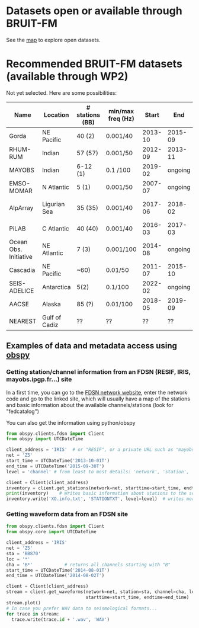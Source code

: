 # Datasets open or available through BRUIT-FM
See the [map](https://www.bruit-fm.org/obs_networks/world_map_inventory.html) to explore open datasets.

# Recommended BRUIT-FM datasets (available through WP2)
Not yet selected.  Here are some possibilities:

| Name | Location | # stations (BB) | min/max freq (Hz) | Start | End | Availabilty | Access |
| ---- | -------- | --------------- | ----------------  | ---------- | -------- | ----------- | ------ |
| Gorda | NE Pacific | 40 (2) | 0.001/40 | 2013-10 | 2015-09 | open | Z5 (IRIS) |
| RHUM-RUM | Indian | 57 (57) | 0.001/50 | 2012-09 | 2013-11 | open | YV (RESIF) |
| MAYOBS  | Indian | 6-12 (1) | 0.1 /100 | 2019-02 | ongoing | private | 1T (mayobs.ipgp.fr) |
| EMSO-MOMAR | N Atlantic | 5 (1) | 0.001/50 | 2007-07 | ongoing | public | 4G (RESIF) |
| AlpArray | Ligurian Sea | 35 (35) | 0.001/40 | 2017-06 | 2018-02 | public starting April 2022 | Z3 (RESIF) |
| PiLAB | C Atlantic | 40 (40) | 0.001/40 | 2016-03 | 2017-03 | embargoed | XS (IRIS & Wayne?) |
| Ocean	Obs. Initiative | NE Atlantic | 7 (3) | 0.001/100 | 2014-08 | ongoing | public | OO (IRIS) |
| Cascadia | NE Pacific | ~60) | 0.01/50 | 2011-07 | 2015-10 | public | 7D (IRIS) |
| SEIS-ADELICE | Antarctica | 5(2) | 0.1/100 | 2022-02 | ongoing | embargoed| through Guilhem |
| AACSE | Alaska | 85 (?) | 0.01/100 | 2018-05 | 2019-09 | open| XO (IRIS) |
| NEAREST | Gulf of Cadiz | ?? | ?? | ?? | ?? | private| shared |

## Examples of data and metadata access using [obspy](https://github.com/obspy/obspy/wiki/)

### Getting station/channel information from an FDSN (RESIF, IRIS, mayobs.ipgp.fr...) site
In a first time, you can go to the [FDSN network website](http://www.fdsn.org/networks/), enter the network code and go to the linked site, which will usually have a map of the stations and basic information about the available channels/stations (look for "fedcatalog")

You can also get the information using python/obspy
```python
from obspy.clients.fdsn import Client
from obspy import UTCDateTime

client_address = 'IRIS'  # or "RESIF", or a private URL such as "mayobs.ipgp.fr", if you have access to it
net = 'Z5'
start_time = UTCDateTime('2013-10-01T')
end_time = UTCDateTime('2015-09-30T')
level = 'channel' # from least to most details: 'network', 'station', 'channel', 'response'

client = Client(client_address)
inventory = client.get_stations(network=net, starttime=start_time, endtime=end_time, level=level)
print(inventory)    # Writes basic information about stations to the screen
inventory.write('XO.info.txt', 'STATIONTXT', level=level)  # writes more detailed info to XO.info.txt
```

### Getting waveform data from an FDSN site
```python
from obspy.clients.fdsn import Client
from obspy.core import UTCDateTime

client_address = 'IRIS'
net = 'Z5'
sta = 'BB870'
loc = '*'
cha = 'B*'            # returns all channels starting with "B"
start_time = UTCDateTime('2014-08-01T')
end_time = UTCDateTime('2014-08-02T')

client = Client(client_address)
stream = client.get_waveforms(network=net, station=sta, channel=cha, location=loc,
                              starttime=start_time, endtime=end_time)
stream.plot()
# In case you prefer WAV data to seismological formats...
for trace in stream:
  trace.write(trace.id + '.wav', 'WAV')
```
